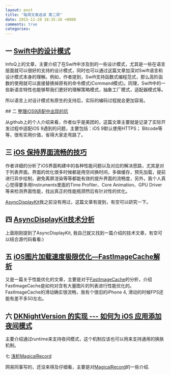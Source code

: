 ```yaml
---
layout: post
title: "每周文章选读 第二周"
date: 2015-11-20 18:35:26 +0800
comments: true
categories: 
---
```



## 一 [Swift中的设计模式](http://www.infoq.com/cn/articles/design-patterns-in-swift?utm_campaign=rightbar_v2&utm_source=infoq&utm_medium=articles_link&utm_content=link_text)

InfoQ上的文章，主要介绍了在Swift中涉及到的一些设计模式，尤其是一些在语言层面就可以很好的支持的设计模式，同时也可以通过这篇文章加深对Swift语言和设计模式本身的理解。例如，作者提到，Swift支持函数式编程范式，那么高阶函数的使用就可以直接替换掉原有的命令模式(Command模式)。同理，Swift中的一些新语言特性也能够帮我们更好的理解策略模式，抽象工厂模式，适配器模式等。

所以语言上对设计模式有原生的支持后，实际的编码过程就会更加容易。

## 二 [整理iOS9适配中出现的坑](http://www.cnblogs.com/dsxniubility/p/4821184.html)

从github上的个人介绍来看，作者似乎是美团的，这篇文章主要就是记录了实际开发过程中适配iOS 9遇到的问题，主要包括：iOS 9默认使用HTTPS； Bitcode等等，很有实用价值，省得大家走弯路了。

## 三 [iOS 保持界面流畅的技巧](http://blog.ibireme.com/2015/11/12/smooth_user_interfaces_for_ios/#more-41893)

作者详细的分析了iOS界面构建中的各种性能问题以及对应的解决思路，尤其是对于列表界面。界面的优化很多时候都是用空间换时间，多做缓存，预先加载，提前进行异步绘制，避免离屏渲染等等都能有效的提升界面的流畅度，另外，我个人真心觉得要多用Instruments里面的Time Profiler、Core Animation、GPU Driver等来检测界面性能，找出真正的性能瓶颈然后有针对性的优化。

[AsyncDisplayKit](https://github.com/facebook/AsyncDisplayKit)我之前没有用过，这篇文章有提到，有空可以研究一下。

## 四 [AsyncDisplayKit技术分析](http://xujim.github.io/ios/2014/12/07/AsyncDisplayKit_inside.html)

上面刚刚提到了AsyncDisplayKit, 我自己就又找到一篇介绍的技术文章，有空可以结合源代码看看:)

## 五 [iOS图片加载速度极限优化—FastImageCache解析](http://blog.cnbang.net/tech/2578/)


又是一篇关于性能优化的文章，主要是对于[FastImageCache](https://github.com/path/FastImageCache)的分析，介绍FastImageCache是如何对含有大量图片的列表进行性能优化的。FastImageCache的滑动确实很流畅，我有个很旧的iPhone 4, 滑动的时候FPS还能有差不多50左右。

## 六 [DKNightVersion 的实现 --- 如何为 iOS 应用添加夜间模式](http://draveness.me/dknightversion-de-shi-xian-wei-ios-ying-yong-tian-jia-ye-jian-mo-shi/)

主要介绍通过runtime来支持夜间模式，这个机制应该也可以用来支持通用的换肤机制。

七 [浅析MagicalRecord](http://ddrccw.github.io/2014/05/19/a-brief-analysis-and-tips-on-magialrecord/)

网易同事写的，还没来得及仔细看，主要是对[MagicalRecord](https://github.com/magicalpanda/MagicalRecord)的一些介绍.



